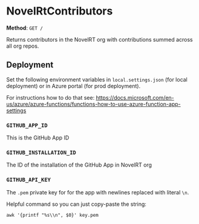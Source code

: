 # NovelRtContributors

**Method**: `GET /`

Returns contributors in the NovelRT org with contributions summed across all org repos.

## Deployment

Set the following environment variables in `local.settings.json` (for local deployment) or in Azure portal (for prod deployment).

For instructions how to do that see: https://docs.microsoft.com/en-us/azure/azure-functions/functions-how-to-use-azure-function-app-settings

### `GITHUB_APP_ID`

This is the GitHub App ID

### `GITHUB_INSTALLATION_ID`

The ID of the installation of the GitHub App in NovelRT org

### `GITHUB_API_KEY`

The `.pem` private key for for the app with newlines replaced with literal `\n`.

Helpful command so you can just copy-paste the string:

`awk '{printf "%s\\n", $0}' key.pem`
